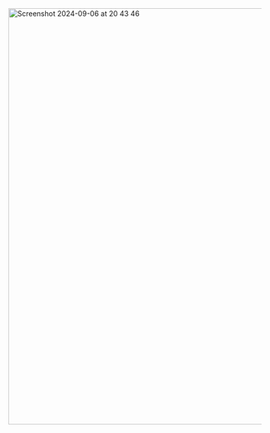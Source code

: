 <img width="829" alt="Screenshot 2024-09-06 at 20 43 46" src="https://github.com/user-attachments/assets/1fc61bcd-cad7-4d4f-9179-37f11a121048">
